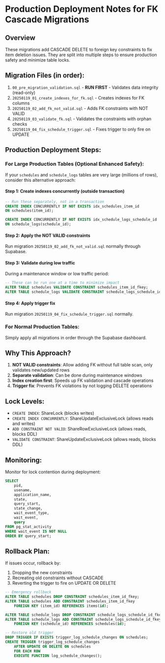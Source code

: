 # Production Deployment Notes for FK Cascade Migrations

## Overview
These migrations add CASCADE DELETE to foreign key constraints to fix item deletion issues.
They are split into multiple steps to ensure production safety and minimize table locks.

## Migration Files (in order):
1. `00_pre_migration_validation.sql` - **RUN FIRST** - Validates data integrity (read-only)
2. `20250119_01_create_indexes_for_fk.sql` - Creates indexes for FK columns
3. `20250119_02_add_fk_not_valid.sql` - Adds FK constraints with NOT VALID
4. `20250119_03_validate_fk.sql` - Validates the constraints with orphan checks
5. `20250119_04_fix_schedule_trigger.sql` - Fixes trigger to only fire on UPDATE

## Production Deployment Steps:

### For Large Production Tables (Optional Enhanced Safety):

If your `schedules` and `schedule_logs` tables are very large (millions of rows),
consider this alternative approach:

#### Step 1: Create indexes concurrently (outside transaction)
```sql
-- Run these separately, not in a transaction
CREATE INDEX CONCURRENTLY IF NOT EXISTS idx_schedules_item_id
ON schedules(item_id);

CREATE INDEX CONCURRENTLY IF NOT EXISTS idx_schedule_logs_schedule_id
ON schedule_logs(schedule_id);
```

#### Step 2: Apply the NOT VALID constraints
Run migration `20250119_02_add_fk_not_valid.sql` normally through Supabase.

#### Step 3: Validate during low traffic
During a maintenance window or low traffic period:
```sql
-- These can be run one at a time to minimize impact
ALTER TABLE schedules VALIDATE CONSTRAINT schedules_item_id_fkey;
ALTER TABLE schedule_logs VALIDATE CONSTRAINT schedule_logs_schedule_id_fkey;
```

#### Step 4: Apply trigger fix
Run migration `20250119_04_fix_schedule_trigger.sql` normally.

### For Normal Production Tables:
Simply apply all migrations in order through the Supabase dashboard.

## Why This Approach?

1. **NOT VALID constraints**: Allow adding FK without full table scan, only validates new/updated rows
2. **Separate validation**: Can be done during maintenance windows
3. **Index creation first**: Speeds up FK validation and cascade operations
4. **Trigger fix**: Prevents FK violations by not logging DELETE operations

## Lock Levels:
- `CREATE INDEX`: ShareLock (blocks writes)
- `CREATE INDEX CONCURRENTLY`: ShareUpdateExclusiveLock (allows reads and writes)
- `ADD CONSTRAINT NOT VALID`: ShareRowExclusiveLock (allows reads, blocks DDL)
- `VALIDATE CONSTRAINT`: ShareUpdateExclusiveLock (allows reads, blocks DDL)

## Monitoring:
Monitor for lock contention during deployment:
```sql
SELECT
    pid,
    usename,
    application_name,
    state,
    query_start,
    state_change,
    wait_event_type,
    wait_event,
    query
FROM pg_stat_activity
WHERE wait_event IS NOT NULL
ORDER BY query_start;
```

## Rollback Plan:
If issues occur, rollback by:
1. Dropping the new constraints
2. Recreating old constraints without CASCADE
3. Reverting the trigger to fire on UPDATE OR DELETE

```sql
-- Emergency rollback
ALTER TABLE schedules DROP CONSTRAINT schedules_item_id_fkey;
ALTER TABLE schedules ADD CONSTRAINT schedules_item_id_fkey
    FOREIGN KEY (item_id) REFERENCES items(id);

ALTER TABLE schedule_logs DROP CONSTRAINT schedule_logs_schedule_id_fkey;
ALTER TABLE schedule_logs ADD CONSTRAINT schedule_logs_schedule_id_fkey
    FOREIGN KEY (schedule_id) REFERENCES schedules(id);

-- Restore old trigger
DROP TRIGGER IF EXISTS trigger_log_schedule_changes ON schedules;
CREATE TRIGGER trigger_log_schedule_changes
    AFTER UPDATE OR DELETE ON schedules
    FOR EACH ROW
    EXECUTE FUNCTION log_schedule_changes();
```